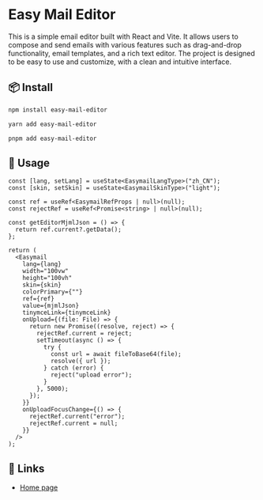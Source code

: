 # Easy Mail Editor

This is a simple email editor built with React and Vite. It allows users to compose and send emails with various features such as drag-and-drop functionality, email templates, and a rich text editor. The project is designed to be easy to use and customize, with a clean and intuitive interface.

## 📦 Install

```bash
npm install easy-mail-editor
```

```bash
yarn add easy-mail-editor
```

```bash
pnpm add easy-mail-editor
```

## 🔨 Usage

```tsx
const [lang, setLang] = useState<EasymailLangType>("zh_CN");
const [skin, setSkin] = useState<EasymailSkinType>("light");

const ref = useRef<EasymailRefProps | null>(null);
const rejectRef = useRef<Promise<string> | null>(null);

const getEditorMjmlJson = () => {
  return ref.current?.getData();
};

return (
  <Easymail
    lang={lang}
    width="100vw"
    height="100vh"
    skin={skin}
    colorPrimary={""}
    ref={ref}
    value={mjmlJson}
    tinymceLink={tinymceLink}
    onUpload={(file: File) => {
      return new Promise((resolve, reject) => {
        rejectRef.current = reject;
        setTimeout(async () => {
          try {
            const url = await fileToBase64(file);
            resolve({ url });
          } catch (error) {
            reject("upload error");
          }
        }, 5000);
      });
    }}
    onUploadFocusChange={() => {
      rejectRef.current("error");
      rejectRef.current = null;
    }}
  />
);
```

## 🔗 Links

- [Home page](https://dualnature-t.github.io/easy-mail-demo/)

